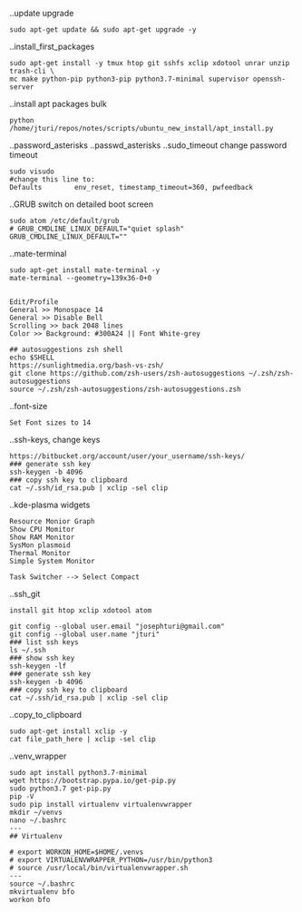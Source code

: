 ..update upgrade
```
sudo apt-get update && sudo apt-get upgrade -y
```

..install_first_packages
```
sudo apt-get install -y tmux htop git sshfs xclip xdotool unrar unzip trash-cli \
mc make python-pip python3-pip python3.7-minimal supervisor openssh-server 
```

..install apt packages bulk
```
python /home/jturi/repos/notes/scripts/ubuntu_new_install/apt_install.py
```
..password_asterisks ..passwd_asterisks ..sudo_timeout change password timeout
```
sudo visudo
#change this line to:
Defaults        env_reset, timestamp_timeout=360, pwfeedback
```
..GRUB switch on detailed boot screen
```
sudo atom /etc/default/grub
# GRUB_CMDLINE_LINUX_DEFAULT="quiet splash"
GRUB_CMDLINE_LINUX_DEFAULT=""
```

..mate-terminal
```
sudo apt-get install mate-terminal -y
mate-terminal --geometry=139x36-0+0


Edit/Profile
General >> Monospace 14
General >> Disable Bell
Scrolling >> back 2048 lines
Color >> Background: #300A24 || Font White-grey

## autosuggestions zsh shell
echo $SHELL
https://sunlightmedia.org/bash-vs-zsh/
git clone https://github.com/zsh-users/zsh-autosuggestions ~/.zsh/zsh-autosuggestions
source ~/.zsh/zsh-autosuggestions/zsh-autosuggestions.zsh
```

..font-size
```
Set Font sizes to 14
```

..ssh-keys, change keys
```
https://bitbucket.org/account/user/your_username/ssh-keys/
### generate ssh key
ssh-keygen -b 4096
### copy ssh key to clipboard
cat ~/.ssh/id_rsa.pub | xclip -sel clip
```

..kde-plasma widgets
```
Resource Monior Graph
Show CPU Momitor
Show RAM Monitor
SysMon plasmoid
Thermal Monitor
Simple System Monitor

Task Switcher --> Select Compact
```

..ssh_git
```
install git htop xclip xdotool atom

git config --global user.email "josephturi@gmail.com"
git config --global user.name "jturi"
### list ssh keys
ls ~/.ssh
### show ssh key
ssh-keygen -lf
### generate ssh key
ssh-keygen -b 4096
### copy ssh key to clipboard
cat ~/.ssh/id_rsa.pub | xclip -sel clip
```

..copy_to_clipboard
```
sudo apt-get install xclip -y
cat file_path_here | xclip -sel clip
```


..venv_wrapper
```
sudo apt install python3.7-minimal
wget https://bootstrap.pypa.io/get-pip.py
sudo python3.7 get-pip.py
pip -V
sudo pip install virtualenv virtualenvwrapper
mkdir ~/venvs
nano ~/.bashrc
---
## Virtualenv

# export WORKON_HOME=$HOME/.venvs
# export VIRTUALENVWRAPPER_PYTHON=/usr/bin/python3
# source /usr/local/bin/virtualenvwrapper.sh
---
source ~/.bashrc
mkvirtualenv bfo
workon bfo
```